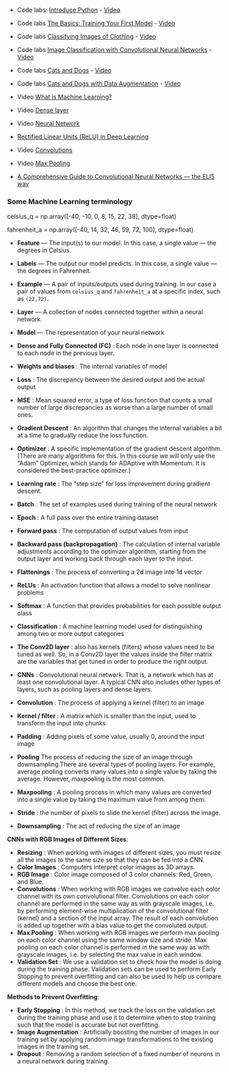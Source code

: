 * Code labs: [Introduce Python](https://colab.research.google.com/github/tensorflow/examples/blob/master/courses/udacity_intro_to_tensorflow_for_deep_learning/l01c01_introduction_to_colab_and_python.ipynb#scrollTo=vIgmFZq4zszl) - [Video](https://www.youtube.com/watch?v=xp7DGVGf8_c)

* Code labs [The Basics: Training Your First Model](https://colab.research.google.com/github/tensorflow/examples/blob/master/courses/udacity_intro_to_tensorflow_for_deep_learning/l02c01_celsius_to_fahrenheit.ipynb#scrollTo=gg4pn6aI1vms) - [Video](https://www.youtube.com/watch?v=o7U-ELsI0FE&t=3s)

* Code labs [Classifying Images of Clothing](https://colab.research.google.com/github/tensorflow/examples/blob/master/courses/udacity_intro_to_tensorflow_for_deep_learning/l03c01_classifying_images_of_clothing.ipynb#scrollTo=jYysdyb-CaWM) - [Video](https://www.youtube.com/watch?v=o7U-ELsI0FE)

* Code labs [Image Classification with Convolutional Neural Networks](https://colab.research.google.com/github/tensorflow/examples/blob/master/courses/udacity_intro_to_tensorflow_for_deep_learning/l04c01_image_classification_with_cnns.ipynb#scrollTo=jYysdyb-CaWM) - [Video](https://www.youtube.com/watch?v=niylIkhErZo)

* Code labs [Cats and Dogs](https://colab.research.google.com/github/tensorflow/examples/blob/master/courses/udacity_intro_to_tensorflow_for_deep_learning/l04c01_image_classification_with_cnns.ipynb#scrollTo=gut8A_7rCaW6) - [Video](https://www.youtube.com/watch?v=bBDN6-WmRO8&t=2s)

* Code labs [Cats and Dogs with Data Augmentation](https://colab.research.google.com/github/tensorflow/examples/blob/master/courses/udacity_intro_to_tensorflow_for_deep_learning/l05c01_dogs_vs_cats_without_augmentation.ipynb) - [Video](https://www.youtube.com/watch?v=dZFcEhwZMLM)



* Video [What is Machine Learning?](https://www.youtube.com/watch?v=UxKbUwj5hmU&t=106s)

* Video [Dense layer](https://www.youtube.com/watch?v=lYC2rHBYcCI&t=2s)

* Video [Neural Network](https://www.youtube.com/watch?v=kwiMF2XH0T0)

* [Rectified Linear Units (ReLU) in Deep Learning](https://www.kaggle.com/dansbecker/rectified-linear-units-relu-in-deep-learning)

* Video [Convolutions](https://www.youtube.com/watch?v=sAPg-qaT0b4)

* Video [Max Pooling](https://www.youtube.com/watch?v=o_DJ-FO6dw0)

* [A Comprehensive Guide to Convolutional Neural Networks — the ELI5 way](https://towardsdatascience.com/a-comprehensive-guide-to-convolutional-neural-networks-the-eli5-way-3bd2b1164a53)


### Some Machine Learning terminology
celsius_q    = np.array([-40, -10,  0,  8, 15, 22,  38],  dtype=float)

fahrenheit_a = np.array([-40,  14, 32, 46, 59, 72, 100],  dtype=float)

 - **Feature** — The input(s) to our model. In this case, a single value — the degrees in Celsius.

 - **Labels** — The output our model predicts. In this case, a single value — the degrees in Fahrenheit.

 - **Example** — A pair of inputs/outputs used during training. In our case a pair of values from `celsius_q` and `fahrenheit_a` at a specific index, such as `(22,72)`.
 - **Layer** — A collection of nodes connected together within a neural network.
 - **Model** — The representation of your neural network
 - **Dense and Fully Connected (FC)** : Each node in one layer is connected to each node in the previous layer.
 - **Weights and biases** : The internal variables of model
 - **Loss** : The discrepancy between the desired output and the actual output
 - **MSE** : Mean squared error, a type of loss function that counts a small number of large discrepancies as worse than a large number of small ones.
 - **Gradient Descent** : An algorithm that changes the internal variables a bit at a time to gradually reduce the loss function.
 - **Optimizer** : A specific implementation of the gradient descent algorithm. (There are many algorithms for this. In this course we will only use the “Adam” Optimizer, which stands for ADAptive with Momentum. It is considered the best-practice optimizer.)
 - **Learning rate** : The “step size” for loss improvement during gradient descent.
 - **Batch** : The set of examples used during training of the neural network
 - **Epoch** : A full pass over the entire training dataset
 - **Forward pass** : The computation of output values from input
 - **Backward pass (backpropagation)** : The calculation of internal variable adjustments according to the optimizer algorithm, starting from the output layer and working back through each layer to the input.
 - **Flattenings** : The process of converting a 2d image into 1d vector
 - **ReLUs** : An activation function that allows a model to solve nonlinear problems
 - **Softmax** : A function that provides probabilities for each possible output class
 - **Classification** : A machine learning model used for distinguishing among two or more output categories
 - **The Conv2D layer** : also has kernels (filters) whose values need to be tuned as well. So, in a Conv2D layer the values inside the filter matrix are the variables that get tuned in order to produce the right output.
 - **CNNs** : Convolutional neural network. That is, a network which has at least one convolutional layer. A typical CNN also includes other types of layers, such as pooling layers and dense layers.
 - **Convolution** : The process of applying a kernel (filter) to an image
 - **Kernel / filter** : A matrix which is smaller than the input, used to transform the input into chunks
 - **Padding** : Adding pixels of some value, usually 0, around the input image
 - **Pooling**  The process of reducing the size of an image through downsampling.There are several types of pooling layers. For example, average pooling converts many values into a single value by taking the average. However, maxpooling is the most common.
 - **Maxpooling** : A pooling process in which many values are converted into a single value by taking the maximum value from among them.
 - **Stride** : the number of pixels to slide the kernel (filter) across the image.
 - **Downsampling** : The act of reducing the size of an image

**CNNs with RGB Images of Different Sizes**:

 - **Resizing** : When working with images of different sizes, you must resize all the images to the same size so that they can be fed into a CNN.
 - **Color Images** : Computers interpret color images as 3D arrays.
 - **RGB Image** : Color image composed of 3 color channels: Red, Green, and Blue.
 - **Convolutions** : When working with RGB images we convolve each color channel with its own convolutional filter. Convolutions on each color channel are performed in the same way as with grayscale images, i.e. by performing element-wise multiplication of the convolutional filter (kernel) and a section of the input array. The result of each convolution is added up together with a bias value to get the convoluted output.
 - **Max Pooling** : When working with RGB images we perform max pooling on each color channel using the same window size and stride. Max pooling on each color channel is performed in the same way as with grayscale images, i.e. by selecting the max value in each window.
 - **Validation Set** : We use a validation set to check how the model is doing during the training phase. Validation sets can be used to perform Early Stopping to prevent overfitting and can also be used to help us compare different models and choose the best one.

 **Methods to Prevent Overfitting**:

 - **Early Stopping** : In this method, we track the loss on the validation set during the training phase and use it to determine when to stop training such that the model is accurate but not overfitting.
 - **Image Augmentation** : Artificially boosting the number of images in our training set by applying random image transformations to the existing images in the training set.
 - **Dropout** : Removing a random selection of a fixed number of neurons in a neural network during training.





